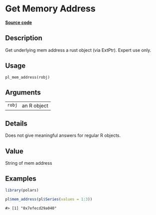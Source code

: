 

# Get Memory Address

[**Source code**](https://github.com/pola-rs/r-polars/tree/main/R/after-wrappers.R#L318)

## Description

Get underlying mem address a rust object (via ExtPtr). Expert use only.

## Usage

<pre><code class='language-R'>pl_mem_address(robj)
</code></pre>

## Arguments

<table>
<tr>
<td style="white-space: nowrap; font-family: monospace; vertical-align: top">
<code id="robj">robj</code>
</td>
<td>
an R object
</td>
</tr>
</table>

## Details

Does not give meaningful answers for regular R objects.

## Value

String of mem address

## Examples

``` r
library(polars)

pl$mem_address(pl$Series(values = 1:3))
```

    #> [1] "0x7efecd29a040"
